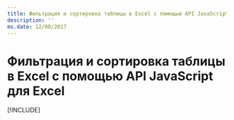```yaml
---
title: Фильтрация и сортировка таблицы в Excel с помощью API JavaScript для Excel
description: ''
ms.date: 12/08/2017
---
```



# <a name="filter-and-sort-a-table-in-excel-using-the-excel-javascript-api"></a>Фильтрация и сортировка таблицы в Excel с помощью API JavaScript для Excel

[!INCLUDE[](../includes/excel-tutorial-filter-and-sort-table.md)]
